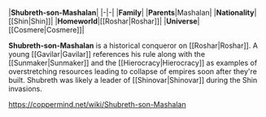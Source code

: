 |**Shubreth-son-Mashalan**|
|-|-|
|**Family**|
|**Parents**|Mashalan|
|**Nationality**|[[Shin\|Shin]]|
|**Homeworld**|[[Roshar\|Roshar]]|
|**Universe**|[[Cosmere\|Cosmere]]|

**Shubreth-son-Mashalan** is a historical conqueror on [[Roshar\|Roshar]].
A young [[Gavilar\|Gavilar]] references his rule along with the [[Sunmaker\|Sunmaker]] and the [[Hierocracy\|Hierocracy]] as examples of overstretching resources leading to collapse of empires soon after they're built. Shubreth was likely a leader of [[Shinovar\|Shinovar]] during the Shin invasions.



https://coppermind.net/wiki/Shubreth-son-Mashalan
